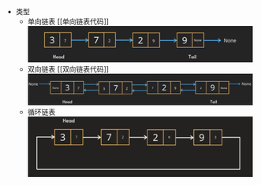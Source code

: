 - 类型
	- 单向链表 [[单向链表代码]] 
	  ![image.png](../assets/image_1647517546973_0.png)
	- 双向链表 [[双向链表代码]] 
	  ![image.png](../assets/image_1647517509003_0.png)
	- 循环链表
	  ![image.png](../assets/image_1647520719253_0.png)